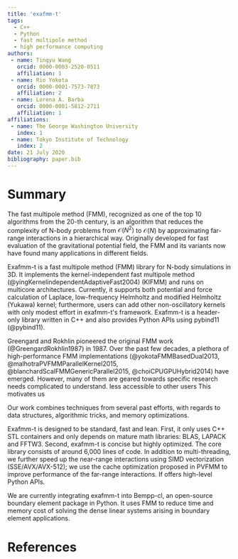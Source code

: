 ```yaml
---
title: 'exafmm-t'
tags:
  - C++
  - Python
  - fast multipole method
  - high performance computing
authors:
 - name: Tingyu Wang
   orcid: 0000-0003-2520-0511
   affiliation: 1
 - name: Rio Yokota
   orcid: 0000-0001-7573-7873
   affiliation: 2
 - name: Lorena A. Barba
   orcid: 0000-0001-5812-2711
   affiliation: 1
affiliations:
 - name: The George Washington University
   index: 1
 - name: Tokyo Institute of Technology
   index: 2
date: 21 July 2020
bibliography: paper.bib
---
```


# Summary

The fast multipole method (FMM), recognized as one of the top 10 algorithms from the 20-th century,
is an algorithm that reduces the complexity of N-body problems from $\mathcal{O}(N^2)$ to $\mathcal{O}(N)$ by approximating far-range interactions in a hierarchical way.
Originally developed for fast evaluation of the gravitational potential field, the FMM and its variants now have found many applications in different fields.

Exafmm-t is a fast multipole method (FMM) library for N-body simulations in 3D.
It implements the kernel-independent fast multipole method (@yingKernelindependentAdaptiveFast2004) (KIFMM) and runs on multicore architectures. 
Currently, it supports both potential and force calculation of Laplace, low-frequency Helmholtz and modified Helmholtz (Yukawa) kernel; furthermore, users can add other non-oscillatory kernels with only modest effort in exafmm-t's framework.
Exafmm-t is a header-only library written in C++ and also provides Python APIs using pybind11 (@pybind11).

Greengard and Rokhlin pioneered the original FMM work (@GreengardRokhlin1987) in 1987.
Over the past few decades, a plethora of high-performance FMM implementations (@yokotaFMMBasedDual2013, @malhotraPVFMMParallelKernel2015, @blanchardScalFMMGenericParallel2015, @choiCPUGPUHybrid2014) have emerged.
However, many of them are geared towards specific research needs complicated to understand.
less accessible to other users
This motivates us 

Our work combines techniques from several past efforts, with regards to data structures, algorithmic tricks, and memory optimizations.

Exafmm-t is designed to be standard, fast and lean.
First, it only uses C++ STL containers and only depends on mature math libraries: BLAS, LAPACK and FFTW3.
Second, exafmm-t is concise but highly optimized. The core library consists of around 6,000 lines of code.
In addition to multi-threading, we further speed up the near-range interactions using SIMD vectorization (SSE/AVX/AVX-512); we use the cache optimization proposed in PVFMM to improve performance of the far-range interactions.
If offers high-level Python APIs.

We are currently integrating exafmm-t into Bempp-cl, an open-source boundary element package in Python.
It uses FMM to reduce time and memory cost of solving the dense linear systems arising in boundary element applications.

# References
